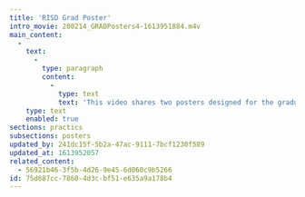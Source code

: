 ```yaml
---
title: 'RISD Grad Poster'
intro_movie: 200214_GRADPosters4-1613951884.m4v
main_content:
  -
    text:
      -
        type: paragraph
        content:
          -
            type: text
            text: 'This video shares two posters designed for the graduate programs at RISD in 1984 and1988. The 1988 poster includes extensive documentation of the design process this entailed.'
    type: text
    enabled: true
sections: practics
subsections: posters
updated_by: 241dc15f-5b2a-47ac-9111-7bcf1230f589
updated_at: 1613952057
related_content:
  - 56921b46-3f5b-4d26-9e45-6d060c9b5266
id: 75d687cc-7860-4d3c-bf51-e635a9a178b4
---
```

